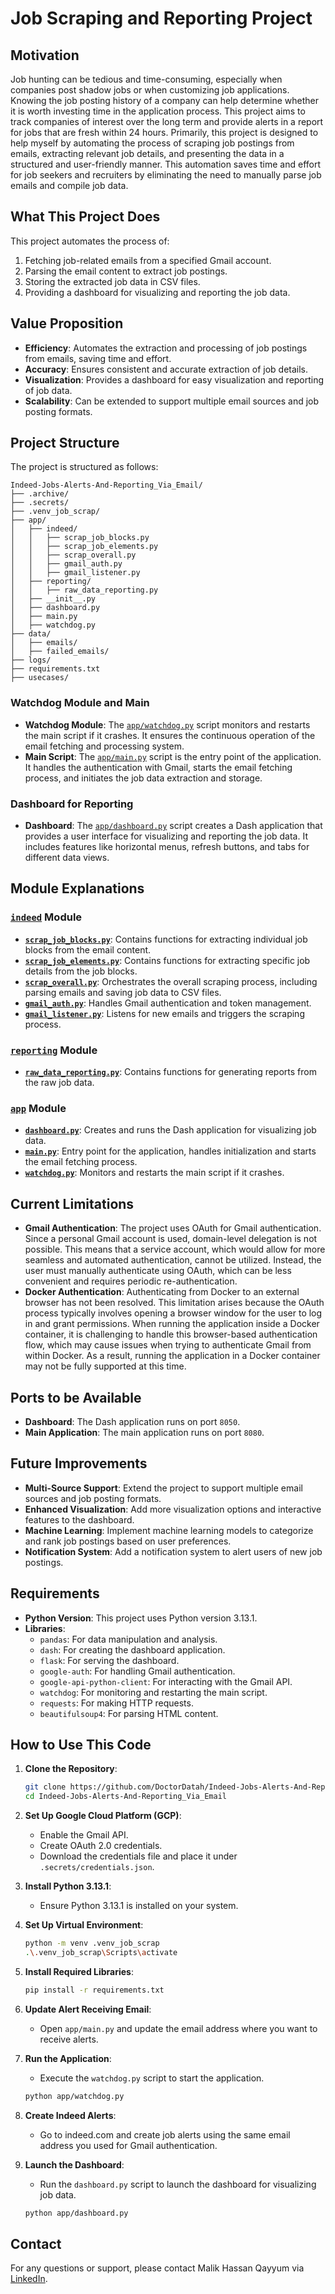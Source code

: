 # Job Scraping and Reporting Project

## Motivation
Job hunting can be tedious and time-consuming, especially when companies post shadow jobs or when customizing job applications. Knowing the job posting history of a company can help determine whether it is worth investing time in the application process. This project aims to track companies of interest over the long term and provide alerts in a report for jobs that are fresh within 24 hours. Primarily, this project is designed to help myself by automating the process of scraping job postings from emails, extracting relevant job details, and presenting the data in a structured and user-friendly manner. This automation saves time and effort for job seekers and recruiters by eliminating the need to manually parse job emails and compile job data.

## What This Project Does
This project automates the process of:
1. Fetching job-related emails from a specified Gmail account.
2. Parsing the email content to extract job postings.
3. Storing the extracted job data in CSV files.
4. Providing a dashboard for visualizing and reporting the job data.

## Value Proposition
- **Efficiency**: Automates the extraction and processing of job postings from emails, saving time and effort.
- **Accuracy**: Ensures consistent and accurate extraction of job details.
- **Visualization**: Provides a dashboard for easy visualization and reporting of job data.
- **Scalability**: Can be extended to support multiple email sources and job posting formats.

## Project Structure
The project is structured as follows:
```
Indeed-Jobs-Alerts-And-Reporting_Via_Email/
├── .archive/
├── .secrets/
├── .venv_job_scrap/
├── app/
│   ├── indeed/
│   │   ├── scrap_job_blocks.py
│   │   ├── scrap_job_elements.py
│   │   ├── scrap_overall.py
│   │   ├── gmail_auth.py
│   │   ├── gmail_listener.py
│   ├── reporting/
│   │   ├── raw_data_reporting.py
│   ├── __init__.py
│   ├── dashboard.py
│   ├── main.py
│   ├── watchdog.py
├── data/
│   ├── emails/
│   ├── failed_emails/
├── logs/
├── requirements.txt
├── usecases/
```

### Watchdog Module and Main
- **Watchdog Module**: The [`app/watchdog.py`](app/watchdog.py) script monitors and restarts the main script if it crashes. It ensures the continuous operation of the email fetching and processing system.
- **Main Script**: The [`app/main.py`](app/main.py) script is the entry point of the application. It handles the authentication with Gmail, starts the email fetching process, and initiates the job data extraction and storage.

### Dashboard for Reporting
- **Dashboard**: The [`app/dashboard.py`](app/dashboard.py) script creates a Dash application that provides a user interface for visualizing and reporting the job data. It includes features like horizontal menus, refresh buttons, and tabs for different data views.

## Module Explanations
### [`indeed`](app/indeed/__init__.py) Module
- **[`scrap_job_blocks.py`](app/indeed/scrap_job_blocks.py)**: Contains functions for extracting individual job blocks from the email content.
- **[`scrap_job_elements.py`](app/indeed/scrap_job_elements.py)**: Contains functions for extracting specific job details from the job blocks.
- **[`scrap_overall.py`](app/indeed/scrap_overall.py)**: Orchestrates the overall scraping process, including parsing emails and saving job data to CSV files.
- **[`gmail_auth.py`](app/indeed/gmail_auth.py)**: Handles Gmail authentication and token management.
- **[`gmail_listener.py`](app/indeed/gmail_listener.py)**: Listens for new emails and triggers the scraping process.

### [`reporting`](app/dashboard.py) Module
- **[`raw_data_reporting.py`](app/reporting/raw_data_reporting.py)**: Contains functions for generating reports from the raw job data.

### [`app`](app) Module
- **[`dashboard.py`](app/dashboard.py)**: Creates and runs the Dash application for visualizing job data.
- **[`main.py`](app/main.py)**: Entry point for the application, handles initialization and starts the email fetching process.
- **[`watchdog.py`](app/watchdog.py)**: Monitors and restarts the main script if it crashes.

## Current Limitations
- **Gmail Authentication**: The project uses OAuth for Gmail authentication. Since a personal Gmail account is used, domain-level delegation is not possible. This means that a service account, which would allow for more seamless and automated authentication, cannot be utilized. Instead, the user must manually authenticate using OAuth, which can be less convenient and requires periodic re-authentication.
- **Docker Authentication**: Authenticating from Docker to an external browser has not been resolved. This limitation arises because the OAuth process typically involves opening a browser window for the user to log in and grant permissions. When running the application inside a Docker container, it is challenging to handle this browser-based authentication flow, which may cause issues when trying to authenticate Gmail from within Docker. As a result, running the application in a Docker container may not be fully supported at this time.

## Ports to be Available
- **Dashboard**: The Dash application runs on port `8050`.
- **Main Application**: The main application runs on port `8080`.

## Future Improvements
- **Multi-Source Support**: Extend the project to support multiple email sources and job posting formats.
- **Enhanced Visualization**: Add more visualization options and interactive features to the dashboard.
- **Machine Learning**: Implement machine learning models to categorize and rank job postings based on user preferences.
- **Notification System**: Add a notification system to alert users of new job postings.

## Requirements
- **Python Version**: This project uses Python version 3.13.1.
- **Libraries**:
  - `pandas`: For data manipulation and analysis.
  - `dash`: For creating the dashboard application.
  - `flask`: For serving the dashboard.
  - `google-auth`: For handling Gmail authentication.
  - `google-api-python-client`: For interacting with the Gmail API.
  - `watchdog`: For monitoring and restarting the main script.
  - `requests`: For making HTTP requests.
  - `beautifulsoup4`: For parsing HTML content.

## How to Use This Code

1. **Clone the Repository**:
   ```sh
   git clone https://github.com/DoctorDatah/Indeed-Jobs-Alerts-And-Reporting_Via_Email
   cd Indeed-Jobs-Alerts-And-Reporting_Via_Email
   ```

2. **Set Up Google Cloud Platform (GCP)**:
   - Enable the Gmail API.
   - Create OAuth 2.0 credentials.
   - Download the credentials file and place it under `.secrets/credentials.json`.

3. **Install Python 3.13.1**:
   - Ensure Python 3.13.1 is installed on your system.

4. **Set Up Virtual Environment**:
   ```sh
   python -m venv .venv_job_scrap
   .\.venv_job_scrap\Scripts\activate
   ```

5. **Install Required Libraries**:
   ```sh
   pip install -r requirements.txt
   ```

6. **Update Alert Receiving Email**:
   - Open `app/main.py` and update the email address where you want to receive alerts.

7. **Run the Application**:
   - Execute the `watchdog.py` script to start the application.
   ```sh
   python app/watchdog.py
   ```

8. **Create Indeed Alerts**:
   - Go to indeed.com and create job alerts using the same email address you used for Gmail authentication.

9. **Launch the Dashboard**:
   - Run the `dashboard.py` script to launch the dashboard for visualizing job data.
   ```sh
   python app/dashboard.py
   ```

## Contact
For any questions or support, please contact Malik Hassan Qayyum via [LinkedIn](https://www.linkedin.com/in/malik-hassan-qayyum/).